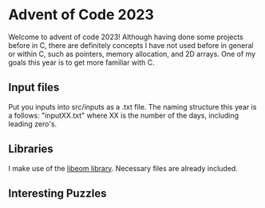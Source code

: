 # Advent of Code 2023
Welcome to advent of code 2023! Although having done some projects before in C, 
there are definitely concepts I have not used before in general or within C, 
such as pointers, memory allocation, and 2D arrays. One of my goals this year is to get more familiar with C.

## Input files
Put you inputs into src/inputs as a .txt file. The naming structure this year is a follows: "inputXX.txt" 
where XX is the number of the days, including leading zero's.

## Libraries
I make use of the [libeom library](https://github.com/ericomeehan/libeom). Necessary files are already included.

## Interesting Puzzles